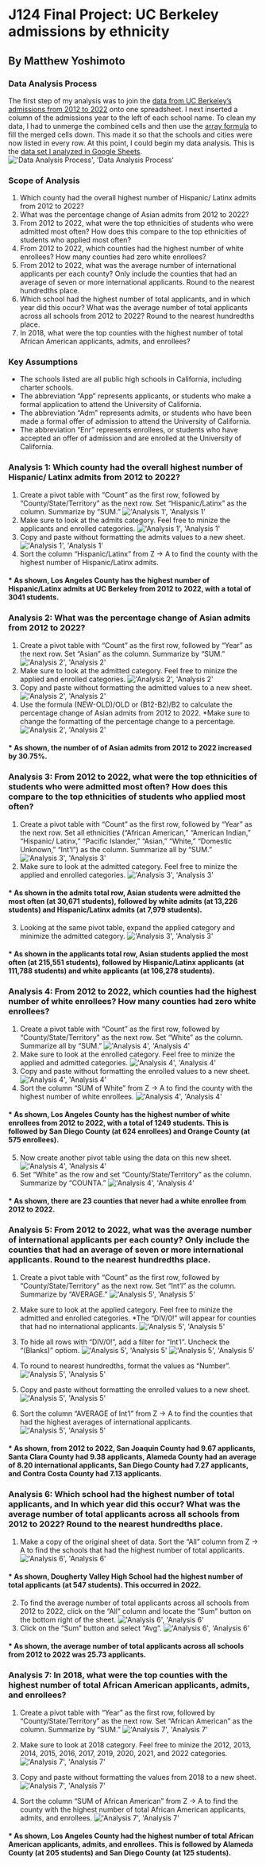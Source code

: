 # J124 Final Project: UC Berkeley admissions by ethnicity
## By Matthew Yoshimoto
### Data Analysis Process 
The first step of my analysis was to join the [data from UC Berkeley’s admissions from 2012 to 2022](https://www.google.com/](https://www.universityofcalifornia.edu/about-us/information-center/admissions-source-school)) onto one spreadsheet. I next inserted a column of the admissions year to the left of each school name. To clean my data, I had to unmerge the combined cells and then use the [array formula](https://infoinspired.com/google-docs/spreadsheet/fill-merged-cells-in-google-sheets/) to fill the merged cells down. This made it so that the schools and cities were now listed in every row. At this point, I could begin my data analysis. This is the [data set I analyzed in Google Sheets](https://docs.google.com/spreadsheets/d/1oYrYav8eZLnbJ14ZFdc4DFqpaceefVChhTK2Kuado08/edit#gid=0).  <br/>
!['Data Analysis Process', 'Data Analysis Process'](/1.jpg) <br/>

### Scope of Analysis
1.  Which county had the overall highest number of Hispanic/ Latinx admits from 2012 to 2022? <br/>
2.  What was the percentage change of Asian admits from 2012 to 2022? <br/>
3.  From 2012 to 2022, what were the top ethnicities of students who were admitted most often? How does this compare to the top ethnicities of students who applied most often? <br/>
4.  From 2012 to 2022, which counties had the highest number of white enrollees? How many counties had zero white enrollees?  <br/>
5.  From 2012 to 2022, what was the average number of international applicants per each county? Only include the counties that had an average of seven or more international applicants. Round to the nearest hundredths place.  <br/>
6.  Which school had the highest number of total applicants, and in which year did this occur? What was the average number of total applicants across all schools from 2012 to 2022? Round to the nearest hundredths place.  <br/>
7.  In 2018, what were the top counties with the highest number of total African American applicants, admits, and enrollees? <br/>

### Key Assumptions
*  The schools listed are all public high schools in California, including charter schools. <br/>
*  The abbreviation “App” represents applicants, or students who make a formal application to attend the University of California. <br/>
*  The abbreviation “Adm” represents admits, or students who have been made a formal offer of admission to attend the University of California. <br/>
*  The abbreviation “Enr” represents enrollees, or students who have accepted an offer of admission and are enrolled at the University of California. <br/>

### Analysis 1: Which county had the overall highest number of Hispanic/ Latinx admits from 2012 to 2022? 
1.  Create a pivot table with “Count” as the first row, followed by “County/State/Territory” as the next row. Set “Hispanic/Latinx” as the column. Summarize by “SUM.” 
!['Analysis 1', 'Analysis 1'](/2.jpg)<br/>
2.	Make sure to look at the admits category. Feel free to minize the applicants and enrolled categories.
!['Analysis 1', 'Analysis 1'](/3.jpg)
3.	Copy and paste without formatting the admits values to a new sheet.!['Analysis 1', 'Analysis 1'](/4.jpg)
4.	Sort the column “Hispanic/Latinx” from Z → A to find the county with the highest number of Hispanic/Latinx admits.

#### *  As shown, Los Angeles County has the highest number of Hispanic/Latinx admits at UC Berkeley from 2012 to 2022, with a total of 3041 students. 


### Analysis 2: What was the percentage change of Asian admits from 2012 to 2022?

1.  Create a pivot table with “Count” as the first row, followed by “Year” as the next row. Set “Asian” as the column. Summarize by “SUM.” 
!['Analysis 2', 'Analysis 2'](/5.jpg)
2.  Make sure to look at the admitted category. Feel free to minize the applied and enrolled categories. 
!['Analysis 2', 'Analysis 2'](/6.jpg)
3.  Copy and paste without formatting the admitted values to a new sheet. 
!['Analysis 2', 'Analysis 2'](/7.jpg)
4.  Use the formula (NEW-OLD)/OLD or (B12-B2)/B2 to calculate the percentage change  of Asian admits from 2012 to 2022. *Make sure to change the formatting of the percentage change to a percentage. 
!['Analysis 2', 'Analysis 2'](/8.jpg)
#### *  As shown, the number of of Asian admits from 2012 to 2022 increased by 30.75%. 


### Analysis 3: From 2012 to 2022, what were the top ethnicities of students who were admitted most often? How does this compare to the top ethnicities of students who applied most often?

1.  Create a pivot table with “Count” as the first row, followed by “Year” as the next row. Set all ethnicities (“African American,” “American Indian,” “Hispanic/ Latinx,” “Pacific Islander,” “Asian,” “White,” “Domestic Unknown,” “Int'l”) as the column. Summarize all by “SUM.” !['Analysis 3', 'Analysis 3'](/9.jpg)
2.	Make sure to look at the admitted category. Feel free to minize the applied and enrolled categories. 
!['Analysis 3', 'Analysis 3'](/10.jpg)
#### *	As shown in the admits total row, Asian students were admitted the most often (at 30,671 students), followed by white admits (at 13,226 students) and Hispanic/Latinx admits (at 7,979 students). 

3.  Looking at the same pivot table, expand the applied category and minimize the admitted category. 
!['Analysis 3', 'Analysis 3'](/11.jpg)
#### *  As shown in the applicants total row, Asian students applied the most often (at 215,551 students), followed by Hispanic/Latinx applicants (at 111,788 students) and white applicants (at 106,278 students). 


### Analysis 4: From 2012 to 2022, which counties had the highest number of white enrollees? How many counties had zero white enrollees? 

1.  Create a pivot table with “Count” as the first row, followed by “County/State/Territory” as the next row. Set “White” as the column. Summarize all by “SUM.” 
!['Analysis 4', 'Analysis 4'](/12.jpg)
2.	Make sure to look at the enrolled category. Feel free to minize the applied and admitted categories. 
!['Analysis 4', 'Analysis 4'](/13.jpg)
3.  Copy and paste without formatting the enrolled values to a new sheet. 
!['Analysis 4', 'Analysis 4'](/14.jpg)
4.	Sort the column “SUM of White” from Z → A to find the county with the highest number of white enrollees.
!['Analysis 4', 'Analysis 4'](/15.jpg)
#### *  As shown, Los Angeles County has the highest number of white enrollees from 2012 to 2022, with a total of 1249 students. This is followed by San Diego County (at 624 enrollees) and Orange County (at 575 enrollees). 

5.  Now create another pivot table using the data on this new sheet. 
!['Analysis 4', 'Analysis 4'](/16.jpg)
6.  Set “White” as the row and set “County/State/Territory” as the column. Summarize by “COUNTA.” 
!['Analysis 4', 'Analysis 4'](/17.jpg)
#### *  As shown, there are 23 counties that never had a white enrollee from 2012 to 2022. 


### Analysis 5: From 2012 to 2022, what was the average number of international applicants per each county? Only include the counties that had an average of seven or more international applicants. Round to the nearest hundredths place. 

1.  Create a pivot table with “Count” as the first row, followed by “County/State/Territory” as the next row. Set “Int’l” as the column. Summarize by “AVERAGE.” !['Analysis 5', 'Analysis 5'](/18.jpg)
2.  Make sure to look at the applied category. Feel free to minize the admitted and enrolled categories. *The “DIV/0!” will appear for counties that had no international applicants. 
!['Analysis 5', 'Analysis 5'](/19.jpg)
3.  To hide all rows with “DIV/0!”, add a filter for “Int’l”. Uncheck the “(Blanks)” optiom. 
!['Analysis 5', 'Analysis 5'](/20.jpg) !['Analysis 5', 'Analysis 5'](/21.jpg) 

4.  To round to nearest hundredths, format the values as “Number”.!['Analysis 5', 'Analysis 5'](/22.jpg)
5.  Copy and paste without formatting the enrolled values to a new sheet. !['Analysis 5', 'Analysis 5'](/23.jpg)
6.  Sort the column “AVERAGE of Int’l” from Z → A to find the counties that had the highest averages of international applicants. !['Analysis 5', 'Analysis 5'](/24.jpg)

#### *  As shown, from 2012 to 2022, San Joaquin County had 9.67 applicants, Santa Clara County had 9.38 applicants, Alameda County had an average of 8.20 international applicants, San Diego County had 7.27 applicants, and Contra Costa County had 7.13 applicants.


### Analysis 6: Which school had the highest number of total applicants, and In which year did this occur? What was the average number of total applicants across all schools from 2012 to 2022? Round to the nearest hundredths place. 

1.  Make a copy of the original sheet of data. Sort the “All” column from Z → A to find the schools that had the highest number of total applicants. !['Analysis 6', 'Analysis 6'](/25.jpg)
#### *  As shown, Dougherty Valley High School had the highest number of total applicants (at 547 students). This occurred in 2022. 
2.  To find the average number of total applicants across all schools from 2012 to 2022, click on the “All” column and locate the “Sum” button on the bottom right of the sheet. !['Analysis 6', 'Analysis 6'](/26.jpg)
3.  Click on the “Sum” button and select “Avg”. !['Analysis 6', 'Analysis 6'](/27.jpg)

#### *  As shown, the average number of total applicants across all schools from 2012 to 2022 was 25.73 applicants. 


### Analysis 7: In 2018, what were the top counties with the highest number of total African American applicants, admits, and enrollees?

1.  Create a pivot table with “Year” as the first row, followed by “County/State/Territory” as the next row. Set “African American” as the column. Summarize by “SUM.” !['Analysis 7', 'Analysis 7'](/28.jpg)
2.  Make sure to look at 2018 category. Feel free to minize the 2012, 2013, 2014, 2015, 2016, 2017, 2019, 2020, 2021, and 2022 categories. !['Analysis 7', 'Analysis 7'](/29.jpg)
3.  Copy and paste without formatting the values from 2018 to a new sheet. !['Analysis 7', 'Analysis 7'](/30.jpg)

4.  Sort the column “SUM of African American” from Z → A to find the county with the highest number of total African American applicants, admits, and enrollees.
!['Analysis 7', 'Analysis 7'](/31.jpg)
#### *  As shown, Los Angeles County had the highest number of total African American applicants, admits, and enrollees. This is followed by Alameda County (at 205 students) and San Diego County (at 125 students). 
